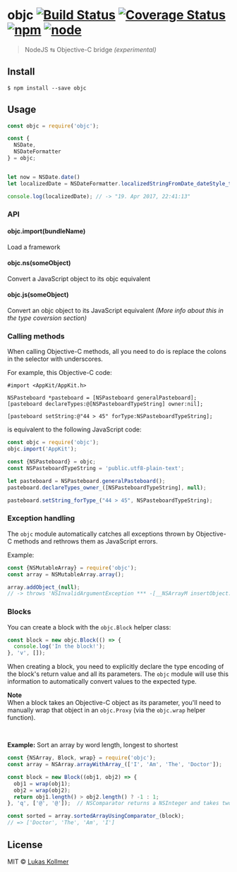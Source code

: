 # objc [![Build Status](https://img.shields.io/travis/lukaskollmer/objc.svg?style=flat-square)](https://travis-ci.org/lukaskollmer/objc) [![Coverage Status](https://img.shields.io/coveralls/lukaskollmer/objc.svg?style=flat-square)](https://coveralls.io/github/lukaskollmer/objc?branch=master) [![npm](https://img.shields.io/npm/v/objc.svg?style=flat-square)](https://www.npmjs.com/package/objc) [![node](https://img.shields.io/node/v/objc.svg?style=flat-square)](https://www.npmjs.com/package/objc)

> NodeJS ⇆ Objective-C bridge _(experimental)_


## Install

```
$ npm install --save objc
```


## Usage

```js
const objc = require('objc');

const {
  NSDate,
  NSDateFormatter
} = objc;


let now = NSDate.date()
let localizedDate = NSDateFormatter.localizedStringFromDate_dateStyle_timeStyle_(now, 2, 2);

console.log(localizedDate); // -> "19. Apr 2017, 22:41:13"

```


### API

#### objc.import(bundleName)
Load a framework

#### objc.ns(someObject)
Convert a JavaScript object to its objc equivalent

#### objc.js(someObject)
Convert an objc object to its JavaScript equivalent
_(More info about this in the type coversion section)_


### Calling methods

When calling Objective-C methods, all you need to do is replace the colons in the selector with underscores.

For example, this Objective-C code:

```objc
#import <AppKit/AppKit.h>

NSPasteboard *pasteboard = [NSPasteboard generalPasteboard];
[pasteboard declareTypes:@[NSPasteboardTypeString] owner:nil];

[pasteboard setString:@"44 > 45" forType:NSPasteboardTypeString];
```

is equivalent to the following JavaScript code:

```js
const objc = require('objc');
objc.import('AppKit');

const {NSPasteboard} = objc;
const NSPasteboardTypeString = 'public.utf8-plain-text';

let pasteboard = NSPasteboard.generalPasteboard();
pasteboard.declareTypes_owner_([NSPasteboardTypeString], null);

pasteboard.setString_forType_("44 > 45", NSPasteboardTypeString);
```


### Exception handling

The `objc` module automatically catches all exceptions thrown by Objective-C methods and rethrows them as JavaScript errors.

Example:
```js
const {NSMutableArray} = require('objc');
const array = NSMutableArray.array();

array.addObject_(null);
// -> throws 'NSInvalidArgumentException *** -[__NSArrayM insertObject:atIndex:]: object cannot be nil'
```


### Blocks

You can create a block with the `objc.Block` helper class:
```js
const block = new objc.Block(() => {
  console.log('In the block!');
}, 'v', []);
```

When creating a block, you need to explicitly declare the type encoding of the block's return value and all its parameters. The `objc` module will use this information to automatically convert values to the expected type.

**Note**  
When a block takes an Objective-C object as its parameter, you'll need to manually wrap that object in an `objc.Proxy` (via the `objc.wrap` helper function).

<br>

**Example:** Sort an array by word length, longest to shortest
```js
const {NSArray, Block, wrap} = require('objc');
const array = NSArray.arrayWithArray_(['I', 'Am', 'The', 'Doctor']);

const block = new Block((obj1, obj2) => {
  obj1 = wrap(obj1);
  obj2 = wrap(obj2);
  return obj1.length() > obj2.length() ? -1 : 1;
}, 'q', ['@', '@']);  // NSComparator returns a NSInteger and takes two ids

const sorted = array.sortedArrayUsingComparator_(block);
// => ['Doctor', 'The', 'Am', 'I']
```


## License

MIT © [Lukas Kollmer](https://lukas.vip)
